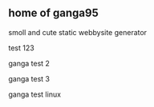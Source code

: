 ## home of ganga95
smoll and cute static webbysite generator

test 123

ganga test 2

ganga test 3

ganga test linux